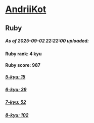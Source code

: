 # [AndriiKot](https://www.codewars.com/users/AndriiKot) 
## Ruby

##### As of 2025-09-02 22:22:00 uploaded:

#### Ruby rank: 4 kyu

#### Ruby score: 987

##### [5-kyu: 15](https://github.com/AndriiKot/Ruby__CodeWars/tree/main/kyu-5)

##### [6-kyu: 39](https://github.com/AndriiKot/Ruby__CodeWars/tree/main/kyu-6)

##### [7-kyu: 52](https://github.com/AndriiKot/Ruby__CodeWars/tree/main/kyu-7)

##### [8-kyu: 102](https://github.com/AndriiKot/Ruby__CodeWars/tree/main/kyu-8)

